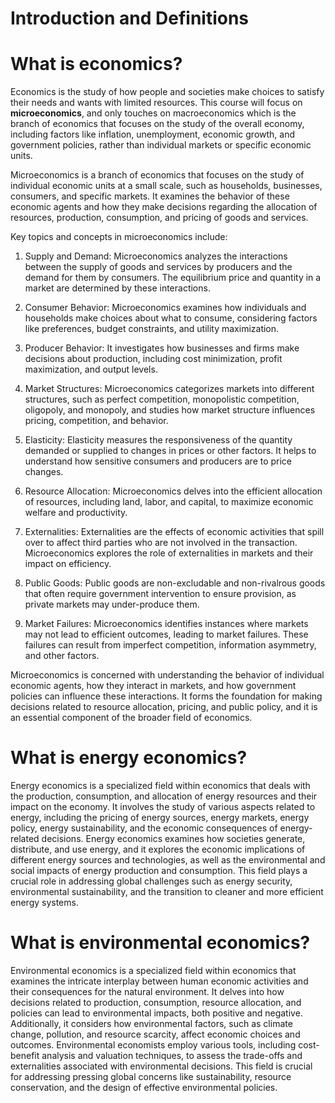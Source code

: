 # Introduction and Definitions

# What is economics?

Economics is the study of how people and societies make choices to satisfy their needs and wants with limited resources. This course will focus on **microeconomics**, and only touches on macroeconomics which is the branch of economics that focuses on the study of the overall economy, including factors like inflation, unemployment, economic growth, and government policies, rather than individual markets or specific economic units.

Microeconomics is a branch of economics that focuses on the study of individual economic units at a small scale, such as households, businesses, consumers, and specific markets. It examines the behavior of these economic agents and how they make decisions regarding the allocation of resources, production, consumption, and pricing of goods and services.

Key topics and concepts in microeconomics include:

1. Supply and Demand: Microeconomics analyzes the interactions between the supply of goods and services by producers and the demand for them by consumers. The equilibrium price and quantity in a market are determined by these interactions.

2. Consumer Behavior: Microeconomics examines how individuals and households make choices about what to consume, considering factors like preferences, budget constraints, and utility maximization.

3. Producer Behavior: It investigates how businesses and firms make decisions about production, including cost minimization, profit maximization, and output levels.

4. Market Structures: Microeconomics categorizes markets into different structures, such as perfect competition, monopolistic competition, oligopoly, and monopoly, and studies how market structure influences pricing, competition, and behavior.

5. Elasticity: Elasticity measures the responsiveness of the quantity demanded or supplied to changes in prices or other factors. It helps to understand how sensitive consumers and producers are to price changes.

6. Resource Allocation: Microeconomics delves into the efficient allocation of resources, including land, labor, and capital, to maximize economic welfare and productivity.

7. Externalities: Externalities are the effects of economic activities that spill over to affect third parties who are not involved in the transaction. Microeconomics explores the role of externalities in markets and their impact on efficiency.

8. Public Goods: Public goods are non-excludable and non-rivalrous goods that often require government intervention to ensure provision, as private markets may under-produce them.

9. Market Failures: Microeconomics identifies instances where markets may not lead to efficient outcomes, leading to market failures. These failures can result from imperfect competition, information asymmetry, and other factors.

Microeconomics is concerned with understanding the behavior of individual economic agents, how they interact in markets, and how government policies can influence these interactions. It forms the foundation for making decisions related to resource allocation, pricing, and public policy, and it is an essential component of the broader field of economics.

# What is energy economics?

Energy economics is a specialized field within economics that deals with the production, consumption, and allocation of energy resources and their impact on the economy. It involves the study of various aspects related to energy, including the pricing of energy sources, energy markets, energy policy, energy sustainability, and the economic consequences of energy-related decisions. Energy economics examines how societies generate, distribute, and use energy, and it explores the economic implications of different energy sources and technologies, as well as the environmental and social impacts of energy production and consumption. This field plays a crucial role in addressing global challenges such as energy security, environmental sustainability, and the transition to cleaner and more efficient energy systems.

# What is environmental economics?

Environmental economics is a specialized field within economics that examines the intricate interplay between human economic activities and their consequences for the natural environment. It delves into how decisions related to production, consumption, resource allocation, and policies can lead to environmental impacts, both positive and negative. Additionally, it considers how environmental factors, such as climate change, pollution, and resource scarcity, affect economic choices and outcomes. Environmental economists employ various tools, including cost-benefit analysis and valuation techniques, to assess the trade-offs and externalities associated with environmental decisions. This field is crucial for addressing pressing global concerns like sustainability, resource conservation, and the design of effective environmental policies.

